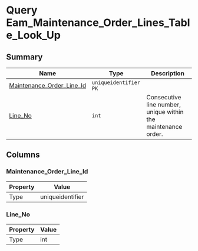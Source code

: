 # Query Eam_Maintenance_Order_Lines_Table_Look_Up


## Summary

| Name | Type | Description |
| - | - | --- |
|[Maintenance_Order_Line_Id](#maintenance_order_line_id)|`uniqueidentifier` `PK`||
|[Line_No](#line_no)|`int` |Consecutive line number, unique within the maintenance order.|

## Columns

### Maintenance_Order_Line_Id

| Property | Value |
| - | - |
|Type|uniqueidentifier|

### Line_No

| Property | Value |
| - | - |
|Type|int|


